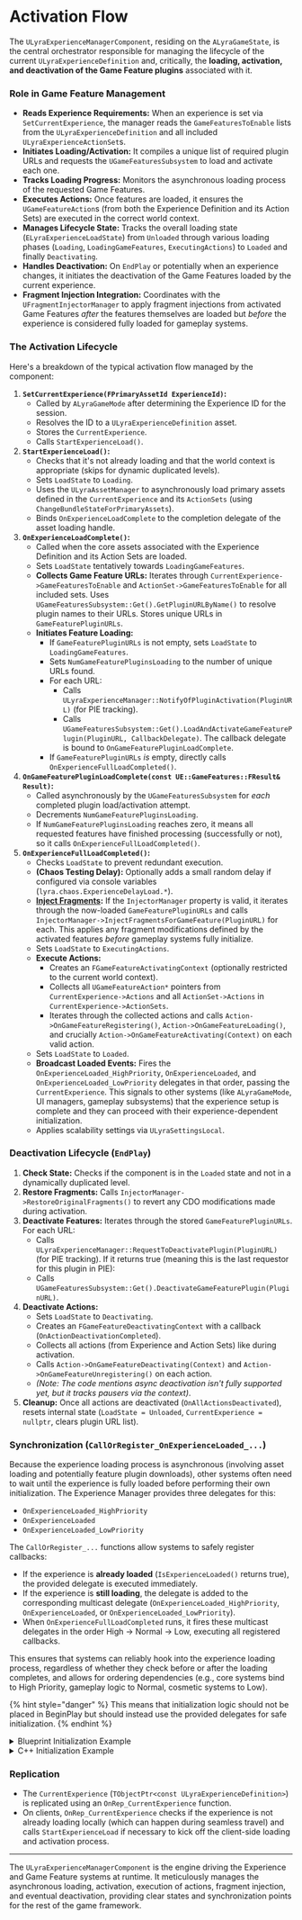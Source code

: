 # Activation Flow

The `ULyraExperienceManagerComponent`, residing on the `ALyraGameState`, is the central orchestrator responsible for managing the lifecycle of the current `ULyraExperienceDefinition` and, critically, the **loading, activation, and deactivation of the Game Feature plugins** associated with it.

### Role in Game Feature Management

* **Reads Experience Requirements:** When an experience is set via `SetCurrentExperience`, the manager reads the `GameFeaturesToEnable` lists from the `ULyraExperienceDefinition` and all included `ULyraExperienceActionSet`s.
* **Initiates Loading/Activation:** It compiles a unique list of required plugin URLs and requests the `UGameFeaturesSubsystem` to load and activate each one.
* **Tracks Loading Progress:** Monitors the asynchronous loading process of the requested Game Features.
* **Executes Actions:** Once features are loaded, it ensures the `UGameFeatureAction`s (from both the Experience Definition and its Action Sets) are executed in the correct world context.
* **Manages Lifecycle State:** Tracks the overall loading state (`ELyraExperienceLoadState`) from `Unloaded` through various loading phases (`Loading`, `LoadingGameFeatures`, `ExecutingActions`) to `Loaded` and finally `Deactivating`.
* **Handles Deactivation:** On `EndPlay` or potentially when an experience changes, it initiates the deactivation of the Game Features loaded by the current experience.
* **Fragment Injection Integration:** Coordinates with the `UFragmentInjectorManager` to apply fragment injections from activated Game Features _after_ the features themselves are loaded but _before_ the experience is considered fully loaded for gameplay systems.

### The Activation Lifecycle

Here's a breakdown of the typical activation flow managed by the component:

1. **`SetCurrentExperience(FPrimaryAssetId ExperienceId)`:**
   * Called by `ALyraGameMode` after determining the Experience ID for the session.
   * Resolves the ID to a `ULyraExperienceDefinition` asset.
   * Stores the `CurrentExperience`.
   * Calls `StartExperienceLoad()`.
2. **`StartExperienceLoad()`:**
   * Checks that it's not already loading and that the world context is appropriate (skips for dynamic duplicated levels).
   * Sets `LoadState` to `Loading`.
   * Uses the `ULyraAssetManager` to asynchronously load primary assets defined in the `CurrentExperience` and its `ActionSets` (using `ChangeBundleStateForPrimaryAssets`).
   * Binds `OnExperienceLoadComplete` to the completion delegate of the asset loading handle.
3. **`OnExperienceLoadComplete()`:**
   * Called when the core assets associated with the Experience Definition and its Action Sets are loaded.
   * Sets `LoadState` tentatively towards `LoadingGameFeatures`.
   * **Collects Game Feature URLs:** Iterates through `CurrentExperience->GameFeaturesToEnable` and `ActionSet->GameFeaturesToEnable` for all included sets. Uses `UGameFeaturesSubsystem::Get().GetPluginURLByName()` to resolve plugin names to their URLs. Stores unique URLs in `GameFeaturePluginURLs`.
   * **Initiates Feature Loading:**
     * If `GameFeaturePluginURLs` is not empty, sets `LoadState` to `LoadingGameFeatures`.
     * Sets `NumGameFeaturePluginsLoading` to the number of unique URLs found.
     * For each URL:
       * Calls `ULyraExperienceManager::NotifyOfPluginActivation(PluginURL)` (for PIE tracking).
       * Calls `UGameFeaturesSubsystem::Get().LoadAndActivateGameFeaturePlugin(PluginURL, CallbackDelegate)`. The callback delegate is bound to `OnGameFeaturePluginLoadComplete`.
     * If `GameFeaturePluginURLs` _is_ empty, directly calls `OnExperienceFullLoadCompleted()`.
4. **`OnGameFeaturePluginLoadComplete(const UE::GameFeatures::FResult& Result)`:**
   * Called asynchronously by the `UGameFeaturesSubsystem` for _each_ completed plugin load/activation attempt.
   * Decrements `NumGameFeaturePluginsLoading`.
   * If `NumGameFeaturePluginsLoading` reaches zero, it means all requested features have finished processing (successfully or not), so it calls `OnExperienceFullLoadCompleted()`.
5. **`OnExperienceFullLoadCompleted()`:**
   * Checks `LoadState` to prevent redundant execution.
   * **(Chaos Testing Delay):** Optionally adds a small random delay if configured via console variables (`lyra.chaos.ExperienceDelayLoad.*`).
   * [**Inject Fragments**](../../items/modularity-fragment-injector/)**:** If the `InjectorManager` property is valid, it iterates through the now-loaded `GameFeaturePluginURLs` and calls `InjectorManager->InjectFragmentsForGameFeature(PluginURL)` for each. This applies any fragment modifications defined by the activated features _before_ gameplay systems fully initialize.
   * Sets `LoadState` to `ExecutingActions`.
   * **Execute Actions:**
     * Creates an `FGameFeatureActivatingContext` (optionally restricted to the current world context).
     * Collects all `UGameFeatureAction*` pointers from `CurrentExperience->Actions` and all `ActionSet->Actions` in `CurrentExperience->ActionSets`.
     * Iterates through the collected actions and calls `Action->OnGameFeatureRegistering()`, `Action->OnGameFeatureLoading()`, and crucially `Action->OnGameFeatureActivating(Context)` on each valid action.
   * Sets `LoadState` to `Loaded`.
   * **Broadcast Loaded Events:** Fires the `OnExperienceLoaded_HighPriority`, `OnExperienceLoaded`, and `OnExperienceLoaded_LowPriority` delegates in that order, passing the `CurrentExperience`. This signals to other systems (like `ALyraGameMode`, UI managers, gameplay subsystems) that the experience setup is complete and they can proceed with their experience-dependent initialization.
   * Applies scalability settings via `ULyraSettingsLocal`.

### Deactivation Lifecycle (`EndPlay`)

1. **Check State:** Checks if the component is in the `Loaded` state and not in a dynamically duplicated level.
2. **Restore Fragments:** Calls `InjectorManager->RestoreOriginalFragments()` to revert any CDO modifications made during activation.
3. **Deactivate Features:** Iterates through the stored `GameFeaturePluginURLs`. For each URL:
   * Calls `ULyraExperienceManager::RequestToDeactivatePlugin(PluginURL)` (for PIE tracking). If it returns true (meaning this is the last requestor for this plugin in PIE):
   * Calls `UGameFeaturesSubsystem::Get().DeactivateGameFeaturePlugin(PluginURL)`.
4. **Deactivate Actions:**
   * Sets `LoadState` to `Deactivating`.
   * Creates an `FGameFeatureDeactivatingContext` with a callback (`OnActionDeactivationCompleted`).
   * Collects all actions (from Experience and Action Sets) like during activation.
   * Calls `Action->OnGameFeatureDeactivating(Context)` and `Action->OnGameFeatureUnregistering()` on each action.
   * _(Note: The code mentions async deactivation isn't fully supported yet, but it tracks pausers via the context)_.
5. **Cleanup:** Once all actions are deactivated (`OnAllActionsDeactivated`), resets internal state (`LoadState = Unloaded`, `CurrentExperience = nullptr`, clears plugin URL list).

### Synchronization (`CallOrRegister_OnExperienceLoaded_...`)

Because the experience loading process is asynchronous (involving asset loading and potentially feature plugin downloads), other systems often need to wait until the experience is fully loaded before performing their own initialization. The Experience Manager provides three delegates for this:

* `OnExperienceLoaded_HighPriority`
* `OnExperienceLoaded`
* `OnExperienceLoaded_LowPriority`

The `CallOrRegister_...` functions allow systems to safely register callbacks:

* If the experience is **already loaded** (`IsExperienceLoaded()` returns true), the provided delegate is executed immediately.
* If the experience is **still loading**, the delegate is added to the corresponding multicast delegate (`OnExperienceLoaded_HighPriority`, `OnExperienceLoaded`, or `OnExperienceLoaded_LowPriority`).
* When `OnExperienceFullLoadCompleted` runs, it fires these multicast delegates in the order High -> Normal -> Low, executing all registered callbacks.

This ensures that systems can reliably hook into the experience loading process, regardless of whether they check before or after the loading completes, and allows for ordering dependencies (e.g., core systems bind to High Priority, gameplay logic to Normal, cosmetic systems to Low).

{% hint style="danger" %}
This means that initialization logic should not be placed in BeginPlay but should instead use the provided delegates for safe initialization.
{% endhint %}

<details>

<summary>Blueprint Initialization Example</summary>

In blueprints, `WaitForExperienceReady` should be placed before the initialization logic, for safe initialization.

<figure><img src="../../../.gitbook/assets/image (56).png" alt=""><figcaption><p>Safe initialization with experience system</p></figcaption></figure>

</details>

<details>

<summary>C++ Initialization Example</summary>

In c++ you would use one of the provided delegates depending on the priority.

```cpp
void AExampleActor::BeginPlay()
{
    Super::BeginPlay();

    // Listen for the experience load to complete
    AGameStateBase* GameState = GetGameStateChecked<AGameStateBase>();
    ULyraExperienceManagerComponent* ExperienceComponent = GameState->FindComponentByClass<ULyraExperienceManagerComponent>();
    check(ExperienceComponent);
    // The Experience Manager Component will call this when the experience has finished loading
    ExperienceComponent->CallOrRegister_OnExperienceLoaded(FOnLyraExperienceLoaded::FDelegate::CreateUObject(this, &ThisClass::OnExperienceLoaded));
}
```

```cpp
// add the initialization logic in here
void AExampleActor::OnExperienceLoaded(const ULyraExperienceDefinition* Experience)
{
    InitializationLogic();
}
```

</details>

### Replication

* The `CurrentExperience` (`TObjectPtr<const ULyraExperienceDefinition>`) is replicated using an `OnRep_CurrentExperience` function.
* On clients, `OnRep_CurrentExperience` checks if the experience is not already loading locally (which can happen during seamless travel) and calls `StartExperienceLoad` if necessary to kick off the client-side loading and activation process.

***

The `ULyraExperienceManagerComponent` is the engine driving the Experience and Game Feature systems at runtime. It meticulously manages the asynchronous loading, activation, execution of actions, fragment injection, and eventual deactivation, providing clear states and synchronization points for the rest of the game framework.
